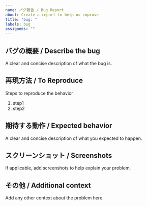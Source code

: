 ```yaml
---
name: バグ報告 / Bug Report
about: Create a report to help us improve
title: "bug: "
labels: bug
assignees: ""
---
```


## バグの概要 / Describe the bug

A clear and concise description of what the bug is.

## 再現方法 / To Reproduce

Steps to reproduce the behavior

1. step1
2. step2

## 期待する動作 / Expected behavior

A clear and concise description of what you expected to happen.

## スクリーンショット / Screenshots

If applicable, add screenshots to help explain your problem.

## その他 / Additional context

Add any other context about the problem here.
